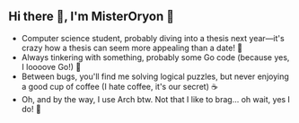 ## Hi there 👋, I'm **MisterOryon** 👋 

* Computer science student, probably diving into a thesis next year—it's crazy how a thesis can seem more appealing than a date! 🧐
* Always tinkering with something, probably some Go code (because yes, I loooove Go!) 🥋
* Between bugs, you'll find me solving logical puzzles, but never enjoying a good cup of coffee (I hate coffee, it's our secret) ☕
* Oh, and by the way, I use Arch btw. Not that I like to brag... oh wait, yes I do! 🐧
